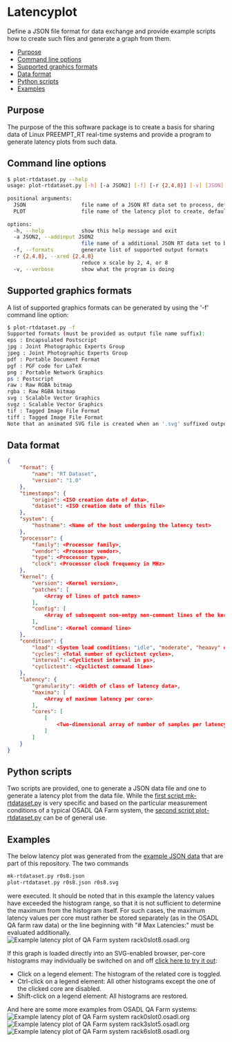 # Latencyplot
Define a JSON file format for data exchange and provide example scripts how to create such files and generate a graph from them.

* [Purpose](#purpose)
* [Command line options](#command-line-options)
* [Supported graphics formats](#supported-graphics-formats)
* [Data format](#data-format)
* [Python scripts](#python-scripts)
* [Examples](#examples)

## Purpose
The purpose of the this software package is to create a basis for sharing data of Linux PREEMPT_RT real-time systems and provide a program to generate latency plots from such data.

## Command line options
```bash
$ plot-rtdataset.py --help
usage: plot-rtdataset.py [-h] [-a JSON2] [-f] [-r {2,4,8}] [-v] [JSON] [PLOT]
 
positional arguments:
  JSON                  file name of a JSON RT data set to process, default "rt.json"
  PLOT                  file name of the latency plot to create, default to screen
 
options:
  -h, --help            show this help message and exit
  -a JSON2, --addinput JSON2
                        file name of a additional JSON RT data set to be merged into first one
  -f, --formats         generate list of supported output formats
  -r {2,4,8}, --xred {2,4,8}
                        reduce x scale by 2, 4, or 8
  -v, --verbose         show what the program is doing
```

## Supported graphics formats
A list of supported graphics formats can be generated by using the '-f' command line option:
```bash
$ plot-rtdataset.py -f
Supported formats (must be provided as output file name suffix):
eps : Encapsulated Postscript
jpg : Joint Photographic Experts Group
jpeg : Joint Photographic Experts Group
pdf : Portable Document Format
pgf : PGF code for LaTeX
png : Portable Network Graphics
ps : Postscript
raw : Raw RGBA bitmap
rgba : Raw RGBA bitmap
svg : Scalable Vector Graphics
svgz : Scalable Vector Graphics
tif : Tagged Image File Format
tiff : Tagged Image File Format
Note that an animated SVG file is created when an '.svg' suffixed output file name is specified.
```

## Data format
```json
{
    "format": {
        "name": "RT Dataset",
        "version": "1.0"
    },
    "timestamps": {
        "origin": <ISO creation date of data>,
        "dataset": <ISO creation date of this file>
    },
    "system": {
        "hostname": <Name of the host undergoing the latency test>
    },
    "processor": {
        "family": <Processor family>,
        "vendor": <Processor vendor>,
        "type": <Processor type>,
        "clock": <Processor clock frequency in MHz>
    },
    "kernel": {
        "version": <Kernel version>,
        "patches": [
            <Array of lines of patch names>
        ],
        "config": [
            <Array of subsequent non-emtpy non-comment lines of the kernel configuration>
        ],
        "cmdline": <Kernel command line>
    },
    "condition": {
        "load": <System load conditions: "idle", "moderate", "heaavy" or "brute-force">,
        "cycles": <Total number of cyclictest cycles>,
        "interval": <Cyclictest interval in µs>,
        "cyclictest": <Cyclictest command line>
    },
    "latency": {
        "granularity": <Width of class of latency data>,
        "maxima": [
            <Array of maximum latency per core>
        ],
        "cores": [
            [
                <Two-dimensional array of number of samples per latency classes per core>
            ]
        ]
    }
}
```

## Python scripts
Two scripts are provided, one to generate a JSON data file and one to generate a latency plot from the data file. While the [first script mk-rtdataset.py](https://github.com/osadl/Latencyplot/blob/main/src/mk-rtdataset.py) is very specific and based on the particular measurement conditions of a typical OSADL QA Farm system, the [second script plot-rtdataset.py](https://github.com/osadl/Latencyplot/blob/main/src/plot-rtdataset.py) can be of general use.

## Examples
The below latency plot was generated from the [example JSON data](https://github.com/osadl/Latencyplot/blob/main/examples/r0s8.json) that are part of this repository. The two commands
```bash
mk-rtdataset.py r0s8.json
plot-rtdataset.py r0s8.json r0s8.svg
```

were executed. It should be noted that in this example the latency values have exceeded the histogram range, so that it is not sufficient to determine the maximum from the histogram itself. For such cases, the maximum latency values per core must rather be stored separately (as in the OSADL QA farm raw data) or the line beginning with "# Max Latencies:" must be evaluated additionally.
<img src="/examples/r0s8.svg" alt="Example latency plot of QA Farm system rack0slot8.osadl.org">

If this graph is loaded directly into an SVG-enabled browser, per-core histograms may individually be switched on and off [click here to try it out](https://www.osadl.org/Latencyplot/examples/r0s8.svg):
* Click on a legend element: The histogram of the related core is toggled.
* Ctrl-click on a legend element: All other histograms except the one of the clicked core are disabled.
* Shift-click on a legend element: All histograms are restored.

And here are some more examples from OSADL QA Farm systems:
<img src="/examples/r0s0.svg" alt="Example latency plot of QA Farm system rack0slot0.osadl.org">
<img src="/examples/r3s5.svg" alt="Example latency plot of QA Farm system rack3slot5.osadl.org">
<img src="/examples/r6s8.svg" alt="Example latency plot of QA Farm system rack6slot8.osadl.org">
